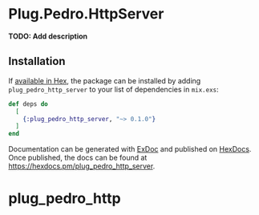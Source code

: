 # Plug.Pedro.HttpServer

**TODO: Add description**

## Installation

If [available in Hex](https://hex.pm/docs/publish), the package can be installed
by adding `plug_pedro_http_server` to your list of dependencies in `mix.exs`:

```elixir
def deps do
  [
    {:plug_pedro_http_server, "~> 0.1.0"}
  ]
end
```

Documentation can be generated with [ExDoc](https://github.com/elixir-lang/ex_doc)
and published on [HexDocs](https://hexdocs.pm). Once published, the docs can
be found at <https://hexdocs.pm/plug_pedro_http_server>.

# plug_pedro_http
